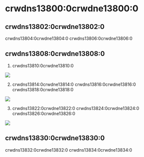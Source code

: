 # crwdns13800:0crwdne13800:0

## crwdns13802:0crwdne13802:0
crwdns13804:0crwdne13804:0 crwdns13806:0crwdne13806:0

## crwdns13808:0crwdne13808:0
1. crwdns13810:0crwdne13810:0

![](crwdns13812:0crwdne13812:0)


2. crwdns13814:0crwdne13814:0 crwdns13816:0crwdne13816:0 crwdns13818:0crwdne13818:0

![](crwdns13820:0crwdne13820:0)

3. crwdns13822:0crwdne13822:0 crwdns13824:0crwdne13824:0 crwdns13826:0crwdne13826:0

![](crwdns13828:0crwdne13828:0)


## crwdns13830:0crwdne13830:0
crwdns13832:0crwdne13832:0 crwdns13834:0crwdne13834:0  
